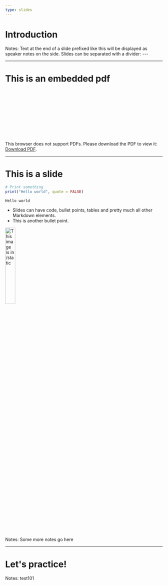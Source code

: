 ```yaml
---
type: slides
---
```


# Introduction

Notes: Text at the end of a slide prefixed like this will be displayed as
speaker notes on the side. Slides can be separated with a divider: ---

---

# This is an embedded pdf

<object data="http://yoursite.com/the.pdf" type="application/pdf" width="700px" height="700px">
    <embed src="http://yoursite.com/the.pdf">
        <p>This browser does not support PDFs. Please download the PDF to view it: <a href="http://yoursite.com/the.pdf">Download PDF</a>.</p>
    </embed>
</object>

---

# This is a slide

```r
# Print something
print("Hello world", quote = FALSE)
```

```out
Hello world
```

- Slides can have code, bullet points, tables and pretty much all other Markdown
  elements.
- This is another bullet point.

<img src="sguerrier.jpg" alt="This image is in /static" width="25%">

Notes: Some more notes go here

---

# Let's practice!

Notes: test101
